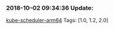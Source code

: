 ### 2018-10-02 09:34:36 Update:

[kube-scheduler-arm64](https://hub.docker.com/r/gcrcontainer/kube-scheduler-arm64/tags)
Tags: [1.0, 1.2, 2.0]

